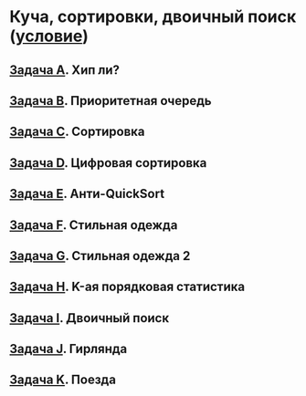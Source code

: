 # Куча, сортировки, двоичный поиск ([условие](problems.pdf))

## [Задача A](a.cpp). Хип ли?

## [Задача B](b.cpp). Приоритетная очередь

## [Задача C](c.cpp). Сортировка

## [Задача D](d.cpp). Цифровая сортировка

## [Задача E](e.cpp). Анти-QuickSort

## [Задача F](f.cpp). Стильная одежда

## [Задача G](g.cpp). Стильная одежда 2

## [Задача H](h.cpp). K-ая порядковая статистика

## [Задача I](i.cpp). Двоичный поиск

## [Задача  J](j.cpp). Гирлянда

## [Задача K](k.cpp). Поезда
